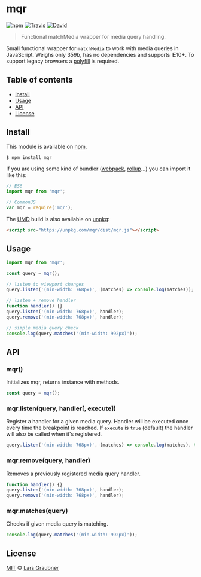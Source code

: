 # mqr

[![npm](https://img.shields.io/npm/v/mqr.svg)](https://www.npmjs.com/package/mqr) [![Travis](https://img.shields.io/travis/lgraubner/mqr.svg)](https://travis-ci.org/lgraubner/mqr) [![David](https://img.shields.io/david/lgraubner/mqr.svg)](https://david-dm.org/lgraubner/mqr)

> Functional matchMedia wrapper for media query handling.

Small functional wrapper for `matchMedia` to work with media queries in JavaScript. Weighs only 359b, has no dependencies and supports IE10+. To support legacy browsers a [polyfill](https://github.com/paulirish/matchMedia.js) is required.

## Table of contents

- [Install](#install)
- [Usage](#usage)
- [API](#api)
- [License](#license)

## Install

This module is available on [npm](https://www.npmjs.com/).

```
$ npm install mqr
```

If you are using some kind of bundler ([webpack](https://webpack.js.org), [rollup](https://rollupjs.org)...) you can import it like this:

```JavaScript
// ES6
import mqr from 'mqr';

// CommonJS
var mqr = require('mqr');
```

The [UMD](https://github.com/umdjs/umd) build is also available on [unpkg](https://unpkg.com/#/):

```HTML
<script src="https://unpkg.com/mqr/dist/mqr.js"></script>
```

## Usage

```JavaScript
import mqr from 'mqr';

const query = mqr();

// listen to viewport changes
query.listen('(min-width: 768px)', (matches) => console.log(matches));

// listen + remove handler
function handler() {}
query.listen('(min-width: 768px)', handler);
query.remove('(min-width: 768px)', handler);

// simple media query check
console.log(query.matches('(min-width: 992px)'));
```

## API

### mqr()

Initializes mqr, returns instance with methods.

```JavaScript
const query = mqr();
```

### mqr.listen(query, handler[, execute])

Register a handler for a given media query. Handler will be executed once every time the breakpoint is reached. If `execute` is `true` (default) the handler will also be called when it's registered.

```JavaScript
query.listen('(min-width: 768px)', (matches) => console.log(matches), true);
```

### mqr.remove(query, handler)

Removes a previously registered media query handler.

```JavaScript
function handler() {}
query.listen('(min-width: 768px)', handler);
query.remove('(min-width: 768px)', handler);
```

### mqr.matches(query)

Checks if given media query is matching.

```JavaScript
console.log(query.matches('(min-width: 992px)'));
```

## License

[MIT](https://github.com/lgraubner/mqr/blob/master/LICENSE) © [Lars Graubner](https://larsgraubner.com)
